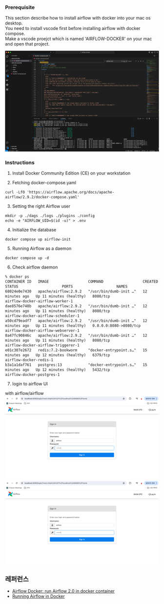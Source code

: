 ### Prerequisite ###

This section describe how to install airflow with docker into your mac os desktop.  
You need to install vscode first before installing airflow with docker compose.  
Make a vscode proejct which is named 'AIRFLOW-DOCKER' on your mac and open that project.  

![](https://github.com/gnosia93/airflow-on-aws/blob/main/airflow-docker/images/airflow-docker.png)


### Instructions ###

1. Install Docker Community Edition (CE) on your workstation


2. Fetching docker-compose.yaml

```
curl -LfO 'https://airflow.apache.org/docs/apache-airflow/2.9.2/docker-compose.yaml'
```

3. Setting the right Airflow user
```
mkdir -p ./dags ./logs ./plugins ./config
echo -e "AIRFLOW_UID=$(id -u)" > .env
```

4. Initialize the database
```
docker compose up airflow-init
```

5. Running Airflow as a daemon 
```
docker compose up -d
```

6. Check airflow daemon
```
% docker ps 
CONTAINER ID   IMAGE                  COMMAND                  CREATED          STATUS                    PORTS                    NAMES
68024e0e7430   apache/airflow:2.9.2   "/usr/bin/dumb-init …"   12 minutes ago   Up 11 minutes (healthy)   8080/tcp                 airflow-docker-airflow-worker-1
dae8576e748b   apache/airflow:2.9.2   "/usr/bin/dumb-init …"   12 minutes ago   Up 11 minutes (healthy)   8080/tcp                 airflow-docker-airflow-scheduler-1
a50cd79eadf7   apache/airflow:2.9.2   "/usr/bin/dumb-init …"   12 minutes ago   Up 11 minutes (healthy)   0.0.0.0:8080->8080/tcp   airflow-docker-airflow-webserver-1
8a47fc90846c   apache/airflow:2.9.2   "/usr/bin/dumb-init …"   12 minutes ago   Up 11 minutes (healthy)   8080/tcp                 airflow-docker-airflow-triggerer-1
e01c307e2672   redis:7.2-bookworm     "docker-entrypoint.s…"   15 minutes ago   Up 12 minutes (healthy)   6379/tcp                 airflow-docker-redis-1
b3a1a1daf761   postgres:13            "docker-entrypoint.s…"   15 minutes ago   Up 12 minutes (healthy)   5432/tcp                 airflow-docker-postgres-1
```

7. login to airflow UI

with airflow/airflow 
![](https://github.com/gnosia93/airflow-on-aws/blob/main/airflow-docker/images/airflow-login-1.png)
![](https://github.com/gnosia93/airflow-on-aws/blob/main/airflow-docker/images/airflow-login-1.png)


## 레퍼런스 ##

* [Airflow Docker: run Airflow 2.0 in docker container](https://www.youtube.com/watch?v=J6azvFhndLg&list=PLwFJcsJ61oujAqYpMp1kdUBcPG0sE0QMT&index=3)
* [Running Airflow in Docker](https://airflow.apache.org/docs/apache-airflow/stable/howto/docker-compose/index.html)
